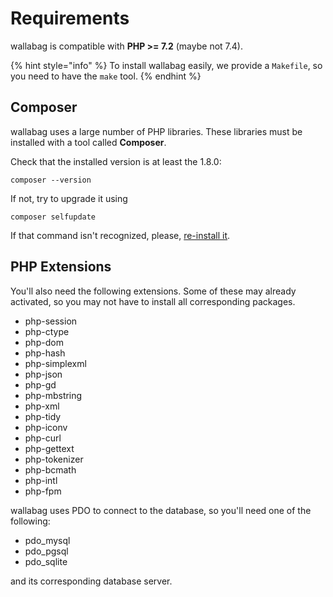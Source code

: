 # Requirements

wallabag is compatible with **PHP >= 7.2** (maybe not 7.4).

{% hint style="info" %}
To install wallabag easily, we provide a `Makefile`, so you need to have the `make` tool.
{% endhint %}

## Composer

wallabag uses a large number of PHP libraries.
These libraries must be installed with a tool called **Composer**.

Check that the installed version is at least the 1.8.0:

    composer --version

If not, try to upgrade it using

    composer selfupdate

If that command isn't recognized, please, [re-install it](https://getcomposer.org/doc/00-intro.md).

## PHP Extensions

You'll also need the following extensions. Some of these may already activated, so you may not have to install all corresponding packages.

-   php-session
-   php-ctype
-   php-dom
-   php-hash
-   php-simplexml
-   php-json
-   php-gd
-   php-mbstring
-   php-xml
-   php-tidy
-   php-iconv
-   php-curl
-   php-gettext
-   php-tokenizer
-   php-bcmath
-   php-intl
-   php-fpm

wallabag uses PDO to connect to the database, so you'll need one of the following:

-   pdo_mysql
-   pdo_pgsql
-   pdo_sqlite

and its corresponding database server.
